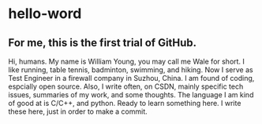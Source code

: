# hello-word
For me, this is the first trial of GitHub.
------------------------------------------
Hi, humans.
My name is William Young, you may call me Wale for short. I like running, table tennis, badminton, swimming, and hiking. Now I serve as Test Engineer in a firewall company in Suzhou, China. I am found of coding, espcially open source. Also, I write often, on CSDN, mainly specific tech issues, summaries of my work, and some thoughts. The language I am kind of good at is C/C++, and python. Ready to learn something here.
I write these here, just in order to make a commit.
